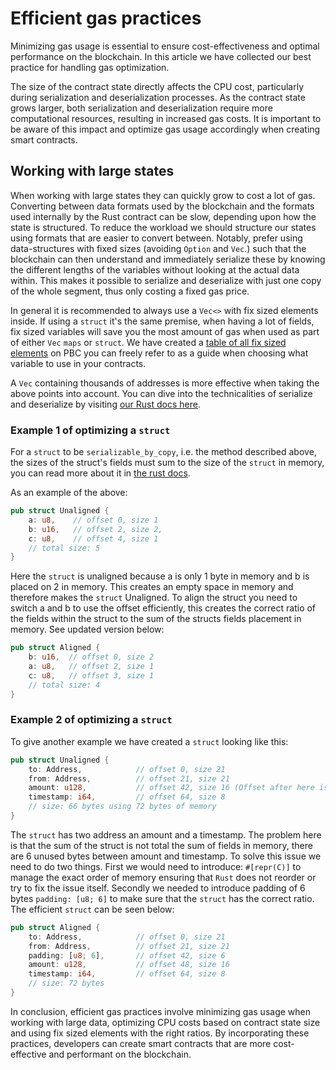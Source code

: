 # Efficient gas practices

<div class="dot-navigation">
    <a class="dot-navigation__item" href="what-is-gas.html"></a>
    <a class="dot-navigation__item" href="transaction-gas-prices.html"></a>
    <a class="dot-navigation__item" href="storage-gas-price.html"></a>
    <a class="dot-navigation__item" href="zk-computation-gas-fees.html"></a>
    <a class="dot-navigation__item" href="how-to-get-testnet-gas.html"></a>
    <a class="dot-navigation__item dot-navigation__item--active" href="efficient-gas-practices.html"></a>
    <a class="dot-navigation__item" href="contract-to-contract-gas-estimation.html"></a>
    <!-- Repeat above for more dots -->
</div>
Minimizing gas usage is essential to ensure cost-effectiveness and optimal performance on the blockchain. In this article we have collected our best practice for handling gas optimization.

The size of the contract state directly affects the CPU cost, particularly during serialization and deserialization processes. As the contract state grows larger, both serialization and deserialization require more computational resources, resulting in increased gas costs. It is important to be aware of this impact and optimize gas usage accordingly when creating smart contracts.

## Working with large states

When working with large states they can quickly grow to cost a lot of gas. Converting between data formats used by the blockchain and the formats used internally by the Rust contract can be slow, depending upon how the state is structured. To reduce the workload we should structure our states using formats that are easier to convert between. Notably, prefer using data-structures with fixed sizes (avoiding `Option` and `Vec`.) such that the blockchain can then understand and immediately serialize these by knowing the different lengths of the variables without looking at the actual data within. This makes it possible to serialize and deserialize with just one copy of the whole segment, thus only costing a fixed gas price.

In general it is recommended to always use a `Vec<>` with fix sized elements inside. If using a `struct` it's the same premise, when having a lot of fields, fix sized variables will save you the most amount of gas when used as part of either `Vec` `maps` or `struct`. We have created a [table of all fix sized elements](table-of-fixed-size-elements.md) on PBC you can freely refer to as a guide when choosing what variable to use in your contracts. 

A `Vec` containing thousands of addresses is more effective when taking the above points into account. You can dive into the technicalities of serialize and deserialize by visiting [our Rust docs here](https://partisiablockchain.gitlab.io/language/contract-sdk/pbc_traits/trait.ReadWriteState.html).

### Example 1 of optimizing a `struct`

For a `struct` to be `serializable_by_copy`, i.e. the method described above, the sizes of the struct's fields must sum to the size of the `struct` in memory, you can read more about it in [the rust docs](https://doc.rust-lang.org/reference/type-layout.html). 

As an example of the above: 

```rust
pub struct Unaligned {
    a: u8,    // offset 0, size 1
    b: u16,   // offset 2, size 2,
    c: u8,    // offset 4, size 1
    // total size: 5
}
```

Here the `struct` is unaligned because a is only 1 byte in memory and b is placed on 2 in memory. This creates an empty space in memory and therefore makes the `struct` Unaligned. To align the struct you need to switch a and b to use the offset efficiently, this creates the correct ratio of the fields within the struct to the sum of the structs fields placement in memory. See updated version below: 

```rust
pub struct Aligned {  
    b: u16,  // offset 0, size 2
    a: u8,   // offset 2, size 1
    c: u8,   // offset 3, size 1
    // total size: 4
}
```

### Example 2 of optimizing a `struct`

To give another example we have created a `struct` looking like this:

```rust 
pub struct Unaligned {
    to: Address,            // offset 0, size 21
    from: Address,          // offset 21, size 21
    amount: u128,           // offset 42, size 16 (Offset after here is 58). 
    timestamp: i64,         // offset 64, size 8
    // size: 66 bytes using 72 bytes of memory
}
```

The `struct` has two address an amount and a timestamp. The problem here is that the sum of the struct is not total the sum of fields in memory, there are 6 unused bytes between amount and timestamp. To solve this issue we need to do two things. First we would need to introduce: `#[repr(C)]` to manage the exact order of memory ensuring that `Rust` does not reorder or try to fix the issue itself. Secondly we needed to introduce padding of 6 bytes `padding: [u8; 6]` to make sure that the `struct` has the correct ratio. The efficient `struct` can be seen below:
```rust 
pub struct Aligned {
    to: Address,            // offset 0, size 21
    from: Address,          // offset 21, size 21
    padding: [u8; 6],       // offset 42, size 6
    amount: u128,           // offset 48, size 16
    timestamp: i64,         // offset 64, size 8
    // size: 72 bytes
}
```

In conclusion, efficient gas practices involve minimizing gas usage when working with large data, optimizing CPU costs based on contract state size and using fix sized elements with the right ratios. By incorporating these practices, developers can create smart contracts that are more cost-effective and performant on the blockchain.

